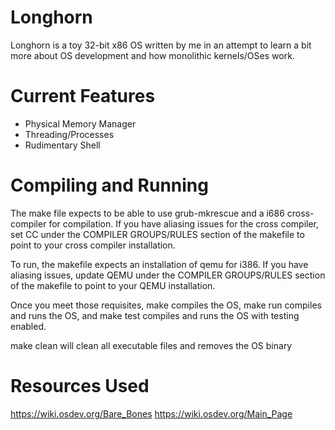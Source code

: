 # Longhorn
Longhorn is a toy 32-bit x86 OS written by me in an attempt to learn a bit more about OS development and how
monolithic kernels/OSes work.

# Current Features
- Physical Memory Manager
- Threading/Processes
- Rudimentary Shell

# Compiling and Running
The make file expects to be able to use grub-mkrescue and a i686 cross-compiler for compilation.
If you have aliasing issues for the cross compiler, set CC under the COMPILER GROUPS/RULES section of the makefile to point to
your cross compiler installation.

To run, the makefile expects an installation of qemu for i386.
If you have aliasing issues, update QEMU under the COMPILER GROUPS/RULES section of the makefile to point to your QEMU installation.

Once you meet those requisites, make compiles the OS, make run compiles and runs the OS,
and make test compiles and runs the OS with testing enabled.

make clean will clean all executable files and removes the OS binary

# Resources Used
https://wiki.osdev.org/Bare_Bones
https://wiki.osdev.org/Main_Page
